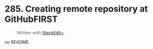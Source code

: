 # 285. Creating remote repository at GitHubFIRST


> Written with [StackEdit+](https://stackedit.net/).


no README
<!--stackedit_data:
eyJoaXN0b3J5IjpbLTExMTI0NzczMjAsMTU0ODUwNTA4MV19
-->